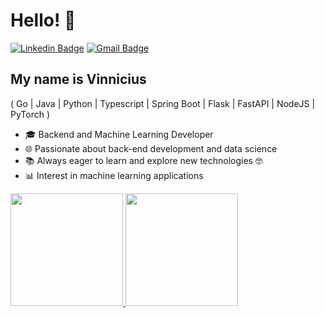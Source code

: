 <h1>Hello! 👋</h1>

[![Linkedin Badge](https://img.shields.io/badge/-LinkedIn-1976D2?style=flat-square&logo=Linkedin&logoColor=white&link=https://www.linkedin.com/in/vinnicius-santos12/)](https://www.linkedin.com/in/vinnicius-santos12/)
[![Gmail Badge](https://img.shields.io/badge/-vnniciusg@gmail.com-1976D2?style=flat-square&logo=Gmail&logoColor=white&link=mailto:vnniciusg@gmail.com)](mailto:vnniciusg@gmail.com)

## My name is Vinnicius

( Go | Java | Python | Typescript | Spring Boot | Flask | FastAPI | NodeJS | PyTorch )

- 🎓 Backend and Machine Learning Developer
- 🌐 Passionate about back-end development and data science
- 📚 Always eager to learn and explore new technologies 🤓
- 📊 Interest in machine learning  applications

<div >
  
<a href="https://github.com/vnniciusg">
<img height="180em" src="https://github-readme-stats-zeta-seven-82.vercel.app/api/top-langs/?username=vnniciusg&layout=compact&langs_count=7&theme=blue-white"/>

<a href="https://github.com/vnniciusg">
<img height="180em" src="https://github-readme-stats-zeta-seven-82.vercel.app/api?username=vnniciusg&show_icons=true&theme=blue-white"/>
  
</div>

